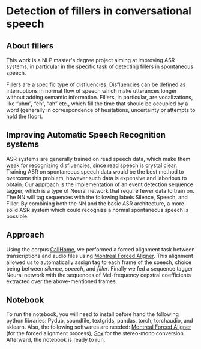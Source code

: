 # Detection of fillers in conversational speech

## About fillers

This work is a NLP master's degree project aiming at improving ASR systems, in particular in the specific task of detecting fillers in spontaneous speech. 

Fillers are a specific type of disfluencies. Disfluencies can be defined as interruptions in normal flow of speech which make utterances longer without adding semantic information. Fillers, in particular, are vocalizations, like “uhm”, “eh”, “ah” etc., which fill the time that should be occupied by a word (generally in correspondence of hesitations, uncertainty or attempts to hold the floor).

## Improving Automatic Speech Recognition systems
ASR systems are generally trained on read speech data, which make them weak for recognizing disfluencies, since read speech is crystal clear. 
Training ASR on spontaneous speech data would be the best method to overcome this problem, however such data is expensive and laborious to obtain. 
Our approach is the implementation of an event detection sequence tagger, which is a type of Neural network that require fewer data to train on. The NN will tag sequences with the following labels Silence, Speech, and Filler.
By combining both the NN and the basic ASR architecture, a more solid ASR system which could recognize a normal spontaneous speech is possible.


## Approach
Using the corpus [CallHome](https://catalog.ldc.upenn.edu/LDC97S42), we performed a forced alignment task between transcriptions and audio files using [Montreal Forced Aligner](https://montreal-forced-aligner.readthedocs.io/en/latest/). This alignment allowed us to automatically assign tag to each frame of the speech, choice being between _silence_, _speech_, and _filler_. 
Finally we fed a sequence tagger Neural network with the sequences of Mel-frequency cepstral coefficients extracted over the above-mentioned frames.

## Notebook
To run the notebook, you will need to install before hand the following python libraries: Pydub, soundfile, textgrids, pandas, torch, torchaudio, and sklearn.
Also, the following softwares are needed: [Montreal Forced Aligner](https://montreal-forced-aligner.readthedocs.io/en/latest/) (for the forced alignment process), [Sox](http://sox.sourceforge.net/) for the stereo-mono conversion.
Afterward, the notebook is ready to run. 
